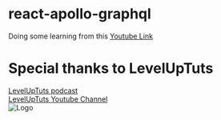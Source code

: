 # react-apollo-graphql
Doing some learning from this [Youtube Link](https://www.youtube.com/watch?v=m0TC5DcFHDY&list=PLLnpHn493BHFTDL9M1PKnxQwBwOZ8J-h4)

# Special thanks to LevelUpTuts 
[LevelUpTuts podcast](syntax.fm)</br>
[LevelUpTuts Youtube Channel](https://www.youtube.com/channel/UCyU5wkjgQYGRB0hIHMwm2Sg)</br>
![Logo](https://yt3.ggpht.com/a-/ACSszfF_2hzTBwVXh7UUXe5kqfgwvTqDdukcNhPwgA=s88-mo-c-c0xffffffff-rj-k-no)
